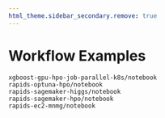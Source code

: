 ```yaml
---
html_theme.sidebar_secondary.remove: true
---
```


# Workflow Examples

```{notebookgallerytoctree}
xgboost-gpu-hpo-job-parallel-k8s/notebook
rapids-optuna-hpo/notebook
rapids-sagemaker-higgs/notebook
rapids-sagemaker-hpo/notebook
rapids-ec2-mnmg/notebook
```
